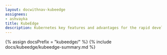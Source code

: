 ```yaml
---
layout: docwithnav-kubeedge
assignees:
- ashvayka
title: KubeEdge
description: Kubernetes key features and advantages for the rapid development of IoT projects and applications.
---
```


{% assign docsPrefix = "kubeedge/" %}
{% include docs/kubeedge/kubeedge-summary.md %}

